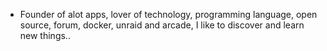 - Founder of alot apps, lover of technology, programming language, open source, forum, docker, unraid and arcade, I like to discover and learn new things..
  <br>





































































































































































































































































































































































































































































































































































































































































































































































































































































































































































































































































































































































































































































































































































































































































































































































































































































































































































































































































































































































































































































































































































































































































































































































































































































































































































































































































































































































































































































































































































































































































































































































































































































































































































































































































































































































































































































































































































































































































































































































































































































































































































































































































































































































































































































































































































































































































































































































































































































































































































































































































































































































































































































































































































































































































































































































































































































































































































































































































































































































































































































































































































































































































































































































































































































































































































































































































































































































































































































































































































































































































































































































































































































































































































































































































































































































































































